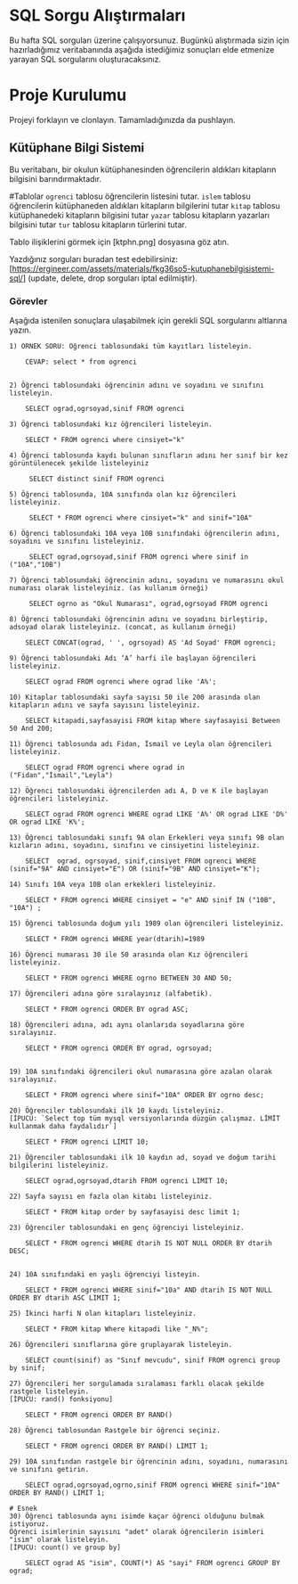 # SQL Sorgu Alıştırmaları

Bu hafta SQL sorguları üzerine çalışıyorsunuz. Bugünkü alıştırmada sizin için hazırladığımız veritabanında aşağıda istediğimiz sonuçları elde etmenize yarayan SQL sorgularını oluşturacaksınız.

# Proje Kurulumu
Projeyi forklayın ve clonlayın. Tamamladığınızda da pushlayın.

## Kütüphane Bilgi Sistemi

Bu veritabanı, bir okulun kütüphanesinden öğrencilerin aldıkları kitapların bilgisini barındırmaktadır.

#Tablolar 
`ogrenci` tablosu öğrencilerin listesini tutar.
`islem` tablosu öğrencilerin kütüphaneden aldıkları kitapların bilgilerini tutar
`kitap` tablosu kütüphanedeki kitapların bilgisini tutar
`yazar` tablosu kitapların yazarları bilgisini tutar
`tur` tablosu kitapların türlerini tutar.

Tablo ilişiklerini görmek için [ktphn.png] dosyasına göz atın.

Yazdığınız sorguları buradan test edebilirsiniz: [https://ergineer.com/assets/materials/fkg36so5-kutuphanebilgisistemi-sql/] (update, delete, drop sorguları iptal edilmiştir).

### Görevler

Aşağıda istenilen sonuçlara ulaşabilmek için gerekli SQL sorgularını altlarına yazın. 


	1) ÖRNEK SORU: Öğrenci tablosundaki tüm kayıtları listeleyin.
	
		CEVAP: select * from ogrenci

	
	2) Öğrenci tablosundaki öğrencinin adını ve soyadını ve sınıfını listeleyin.
	 
	 	SELECT ograd,ogrsoyad,sinif FROM ogrenci
	
	3) Öğrenci tablosundaki kız öğrencileri listeleyin. 
	 
	 	SELECT * FROM ogrenci where cinsiyet="k"
	
	4) Öğrenci tablosunda kaydı bulunan sınıfların adını her sınıf bir kez görüntülenecek şekilde listeleyiniz

		 SELECT distinct sinif FROM ogrenci 
	
	5) Öğrenci tablosunda, 10A sınıfında olan kız öğrencileri listeleyiniz.
	
		 SELECT * FROM ogrenci where cinsiyet="k" and sinif="10A"
	
	6) Öğrenci tablosundaki 10A veya 10B sınıfındaki öğrencilerin adını, soyadını ve sınıfını listeleyiniz.
	
		 SELECT ograd,ogrsoyad,sinif FROM ogrenci where sinif in ("10A","10B")
	
	7) Öğrenci tablosundaki öğrencinin adını, soyadını ve numarasını okul numarası olarak listeleyiniz. (as kullanım örneği)
	
		 SELECT ogrno as "Okul Numarası", ograd,ogrsoyad FROM ogrenci 
	
	8) Öğrenci tablosundaki öğrencinin adını ve soyadını birleştirip, adsoyad olarak listeleyiniz. (concat, as kullanım örneği)
	
		SELECT CONCAT(ograd, ' ', ogrsoyad) AS 'Ad Soyad' FROM ogrenci;
	
	9) Öğrenci tablosundaki Adı ‘A’ harfi ile başlayan öğrencileri listeleyiniz.
	
		SELECT ograd FROM ogrenci where ograd like 'A%';

	10) Kitaplar tablosundaki sayfa sayısı 50 ile 200 arasında olan kitapların adını ve sayfa sayısını listeleyiniz.

		SELECT kitapadi,sayfasayisi FROM kitap Where sayfasayisi Between 50 And 200;

	11) Öğrenci tablosunda adı Fidan, İsmail ve Leyla olan öğrencileri listeleyiniz.

		SELECT ograd FROM ogrenci where ograd in ("Fidan","İsmail","Leyla")
	
	12) Öğrenci tablosundaki öğrencilerden adı A, D ve K ile başlayan öğrencileri listeleyiniz.
	
		SELECT ograd FROM ogrenci WHERE ograd LIKE 'A%' OR ograd LIKE 'D%' OR ograd LIKE 'K%';
	
	13) Öğrenci tablosundaki sınıfı 9A olan Erkekleri veya sınıfı 9B olan kızların adını, soyadını, sınıfını ve cinsiyetini listeleyiniz.
	
		SELECT  ograd, ogrsoyad, sinif,cinsiyet FROM ogrenci WHERE (sinif="9A" AND cinsiyet="E") OR (sinif="9B" AND cinsiyet="K");

	14) Sınıfı 10A veya 10B olan erkekleri listeleyiniz.
	
		SELECT * FROM ogrenci WHERE cinsiyet = "e" AND sinif IN ("10B", "10A") ;

	15) Öğrenci tablosunda doğum yılı 1989 olan öğrencileri listeleyiniz.

		SELECT * FROM ogrenci WHERE year(dtarih)=1989
	
	16) Öğrenci numarası 30 ile 50 arasında olan Kız öğrencileri listeleyiniz.

		SELECT * FROM ogrenci WHERE ogrno BETWEEN 30 AND 50;
	
	17) Öğrencileri adına göre sıralayınız (alfabetik).
	
		SELECT * FROM ogrenci ORDER BY ograd ASC;

	18) Öğrencileri adına, adı aynı olanlarıda soyadlarına göre sıralayınız.

		SELECT * FROM ogrenci ORDER BY ograd, ogrsoyad;
	
	
	19) 10A sınıfındaki öğrencileri okul numarasına göre azalan olarak sıralayınız.

		SELECT * FROM ogrenci where sinif="10A" ORDER BY ogrno desc;
	
	20) Öğrenciler tablosundaki ilk 10 kaydı listeleyiniz.
	[İPUCU: `Select top tüm mysql versiyonlarında düzgün çalışmaz. LİMİT kullanmak daha faydalıdır`]
	
		SELECT * FROM ogrenci LIMIT 10;

	21) Öğrenciler tablosundaki ilk 10 kaydın ad, soyad ve doğum tarihi bilgilerini listeleyiniz.
	
		SELECT ograd,ogrsoyad,dtarih FROM ogrenci LIMIT 10;
	
	22) Sayfa sayısı en fazla olan kitabı listeleyiniz.

		SELECT * FROM kitap order by sayfasayisi desc limit 1;
	
	23) Öğrenciler tablosundaki en genç öğrenciyi listeleyiniz.
	
		SELECT * FROM ogrenci WHERE dtarih IS NOT NULL ORDER BY dtarih DESC; 

	
	24) 10A sınıfındaki en yaşlı öğrenciyi listeyin.

		SELECT * FROM ogrenci WHERE sinif="10a" AND dtarih IS NOT NULL ORDER BY dtarih ASC LIMIT 1; 
	
	25) İkinci harfi N olan kitapları listeleyiniz.
	
		SELECT * FROM kitap Where kitapadi like "_N%";

	26) Öğrencileri sınıflarına göre gruplayarak listeleyin.

		SELECT count(sinif) as "Sınıf mevcudu", sinif FROM ogrenci group by sinif;
	
	27) Öğrencileri her sorgulamada sıralaması farklı olacak şekilde rastgele listeleyin. 
	[İPUCU: rand() fonksiyonu]
	
		SELECT * FROM ogrenci ORDER BY RAND()
	
	28) Öğrenci tablosundan Rastgele bir öğrenci seçiniz.
	
		SELECT * FROM ogrenci ORDER BY RAND() LIMIT 1;

	29) 10A sınıfından rastgele bir öğrencinin adını, soyadını, numarasını ve sınıfını getirin.
	
		SELECT ograd,ogrsoyad,ogrno,sinif FROM ogrenci WHERE sinif="10A" ORDER BY RAND() LIMIT 1;
	
	# Esnek
	30) Öğrenci tablosunda aynı isimde kaçar öğrenci olduğunu bulmak istiyoruz. 
	Öğrenci isimlerinin sayısını "adet" olarak öğrencilerin isimleri "isim" olarak listeleyin. 
	[İPUCU: count() ve group by]

		SELECT ograd AS "isim", COUNT(*) AS "sayi" FROM ogrenci GROUP BY ograd;

